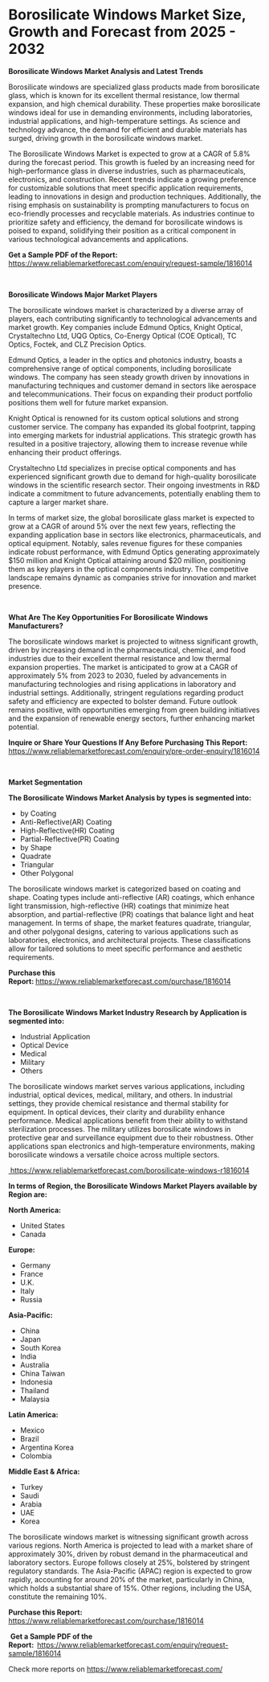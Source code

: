 <p><h1>Borosilicate Windows Market Size, Growth and Forecast from 2025 - 2032</h1></p><p><strong>Borosilicate Windows Market Analysis and Latest Trends</strong></p>
<p><p>Borosilicate windows are specialized glass products made from borosilicate glass, which is known for its excellent thermal resistance, low thermal expansion, and high chemical durability. These properties make borosilicate windows ideal for use in demanding environments, including laboratories, industrial applications, and high-temperature settings. As science and technology advance, the demand for efficient and durable materials has surged, driving growth in the borosilicate windows market.</p><p>The Borosilicate Windows Market is expected to grow at a CAGR of 5.8% during the forecast period. This growth is fueled by an increasing need for high-performance glass in diverse industries, such as pharmaceuticals, electronics, and construction. Recent trends indicate a growing preference for customizable solutions that meet specific application requirements, leading to innovations in design and production techniques. Additionally, the rising emphasis on sustainability is prompting manufacturers to focus on eco-friendly processes and recyclable materials. As industries continue to prioritize safety and efficiency, the demand for borosilicate windows is poised to expand, solidifying their position as a critical component in various technological advancements and applications.</p></p>
<p><strong>Get a Sample PDF of the Report:&nbsp;</strong> <a href="https://www.reliablemarketforecast.com/enquiry/request-sample/1816014?utm_campaign=2294&utm_medium=2&utm_source=Github&utm_content=ia&utm_term=10042025&utm_id=borosilicate-windows">https://www.reliablemarketforecast.com/enquiry/request-sample/1816014</a></p>
<p>&nbsp;</p>
<p><strong>Borosilicate Windows Major Market Players</strong></p>
<p><p>The borosilicate windows market is characterized by a diverse array of players, each contributing significantly to technological advancements and market growth. Key companies include Edmund Optics, Knight Optical, Crystaltechno Ltd, UQG Optics, Co-Energy Optical (COE Optical), TC Optics, Foctek, and CLZ Precision Optics.</p><p>Edmund Optics, a leader in the optics and photonics industry, boasts a comprehensive range of optical components, including borosilicate windows. The company has seen steady growth driven by innovations in manufacturing techniques and customer demand in sectors like aerospace and telecommunications. Their focus on expanding their product portfolio positions them well for future market expansion.</p><p>Knight Optical is renowned for its custom optical solutions and strong customer service. The company has expanded its global footprint, tapping into emerging markets for industrial applications. This strategic growth has resulted in a positive trajectory, allowing them to increase revenue while enhancing their product offerings.</p><p>Crystaltechno Ltd specializes in precise optical components and has experienced significant growth due to demand for high-quality borosilicate windows in the scientific research sector. Their ongoing investments in R&D indicate a commitment to future advancements, potentially enabling them to capture a larger market share.</p><p>In terms of market size, the global borosilicate glass market is expected to grow at a CAGR of around 5% over the next few years, reflecting the expanding application base in sectors like electronics, pharmaceuticals, and optical equipment. Notably, sales revenue figures for these companies indicate robust performance, with Edmund Optics generating approximately $150 million and Knight Optical attaining around $20 million, positioning them as key players in the optical components industry. The competitive landscape remains dynamic as companies strive for innovation and market presence.</p></p>
<p>&nbsp;</p>
<p><strong>What Are The Key Opportunities For Borosilicate Windows Manufacturers?</strong></p>
<p><p>The borosilicate windows market is projected to witness significant growth, driven by increasing demand in the pharmaceutical, chemical, and food industries due to their excellent thermal resistance and low thermal expansion properties. The market is anticipated to grow at a CAGR of approximately 5% from 2023 to 2030, fueled by advancements in manufacturing technologies and rising applications in laboratory and industrial settings. Additionally, stringent regulations regarding product safety and efficiency are expected to bolster demand. Future outlook remains positive, with opportunities emerging from green building initiatives and the expansion of renewable energy sectors, further enhancing market potential.</p></p>
<p><strong>Inquire or Share Your Questions If Any Before Purchasing This Report:</strong> <a href="https://www.reliablemarketforecast.com/enquiry/pre-order-enquiry/1816014?utm_campaign=2294&utm_medium=2&utm_source=Github&utm_content=ia&utm_term=10042025&utm_id=borosilicate-windows">https://www.reliablemarketforecast.com/enquiry/pre-order-enquiry/1816014</a></p>
<p>&nbsp;</p>
<p><strong>Market Segmentation</strong></p>
<p><strong>The Borosilicate Windows Market Analysis by types is segmented into:</strong></p>
<p><ul><li>by Coating</li><li>Anti-Reflective(AR) Coating</li><li>High-Reflective(HR) Coating</li><li>Partial-Reflective(PR) Coating</li><li>by Shape</li><li>Quadrate</li><li>Triangular</li><li>Other Polygonal</li></ul></p>
<p><p>The borosilicate windows market is categorized based on coating and shape. Coating types include anti-reflective (AR) coatings, which enhance light transmission, high-reflective (HR) coatings that minimize heat absorption, and partial-reflective (PR) coatings that balance light and heat management. In terms of shape, the market features quadrate, triangular, and other polygonal designs, catering to various applications such as laboratories, electronics, and architectural projects. These classifications allow for tailored solutions to meet specific performance and aesthetic requirements.</p></p>
<p><strong>Purchase this Report:&nbsp;</strong><a href="https://www.reliablemarketforecast.com/purchase/1816014?utm_campaign=2294&utm_medium=2&utm_source=Github&utm_content=ia&utm_term=10042025&utm_id=borosilicate-windows">https://www.reliablemarketforecast.com/purchase/1816014</a></p>
<p>&nbsp;</p>
<p><strong>The Borosilicate Windows Market Industry Research by Application is segmented into:</strong></p>
<p><ul><li>Industrial Application</li><li>Optical Device</li><li>Medical</li><li>Military</li><li>Others</li></ul></p>
<p><p>The borosilicate windows market serves various applications, including industrial, optical devices, medical, military, and others. In industrial settings, they provide chemical resistance and thermal stability for equipment. In optical devices, their clarity and durability enhance performance. Medical applications benefit from their ability to withstand sterilization processes. The military utilizes borosilicate windows in protective gear and surveillance equipment due to their robustness. Other applications span electronics and high-temperature environments, making borosilicate windows a versatile choice across multiple sectors.</p></p>
<p><a href="https://www.reliablemarketforecast.com/borosilicate-windows-r1816014?utm_campaign=2294&utm_medium=2&utm_source=Github&utm_content=ia&utm_term=10042025&utm_id=borosilicate-windows">&nbsp;https://www.reliablemarketforecast.com/borosilicate-windows-r1816014</a></p>
<p><strong>In terms of Region, the Borosilicate Windows Market Players available by Region are:</strong></p>
<p>
    <p> <strong> North America: </strong>
        <ul>
            <li>United States</li>
            <li>Canada</li>
        </ul>
        </p> 
    <p> <strong> Europe: </strong>
        <ul>
            <li>Germany</li>
            <li>France</li>
            <li>U.K.</li>
            <li>Italy</li>
            <li>Russia</li>
        </ul>
        </p> 
    <p> <strong> Asia-Pacific: </strong>
        <ul>
            <li>China</li>
            <li>Japan</li>
            <li>South Korea</li>
            <li>India</li>
            <li>Australia</li>
            <li>China Taiwan</li>
            <li>Indonesia</li>
            <li>Thailand</li>
            <li>Malaysia</li>
        </ul>
        </p> 
    <p> <strong> Latin America: </strong>
        <ul>
            <li>Mexico</li>
            <li>Brazil</li>
            <li>Argentina Korea</li>
            <li>Colombia</li>
        </ul>
        </p> 
    <p> <strong> Middle East & Africa: </strong>
        <ul>
            <li>Turkey</li>
            <li>Saudi</li>
            <li>Arabia</li>
            <li>UAE</li>
            <li>Korea</li>
        </ul>
    </p>
    </p>
<p><p>The borosilicate windows market is witnessing significant growth across various regions. North America is projected to lead with a market share of approximately 30%, driven by robust demand in the pharmaceutical and laboratory sectors. Europe follows closely at 25%, bolstered by stringent regulatory standards. The Asia-Pacific (APAC) region is expected to grow rapidly, accounting for around 20% of the market, particularly in China, which holds a substantial share of 15%. Other regions, including the USA, constitute the remaining 10%.</p></p>
<p><strong>Purchase this Report: </strong><a href="https://www.reliablemarketforecast.com/purchase/1816014?utm_campaign=2294&utm_medium=2&utm_source=Github&utm_content=ia&utm_term=10042025&utm_id=borosilicate-windows">https://www.reliablemarketforecast.com/purchase/1816014</a></p>
<p>&nbsp;<strong>Get a Sample PDF of the Report:&nbsp;&nbsp;</strong><a href="https://www.reliablemarketforecast.com/enquiry/request-sample/1816014?utm_campaign=2294&utm_medium=2&utm_source=Github&utm_content=ia&utm_term=10042025&utm_id=borosilicate-windows">https://www.reliablemarketforecast.com/enquiry/request-sample/1816014</a></p>
<p><strong></strong></p>
<p>Check more reports on <a href="https://www.reliablemarketforecast.com/?utm_campaign=2294&utm_medium=2&utm_source=Github&utm_content=ia&utm_term=10042025&utm_id=borosilicate-windows">https://www.reliablemarketforecast.com/</a></p>